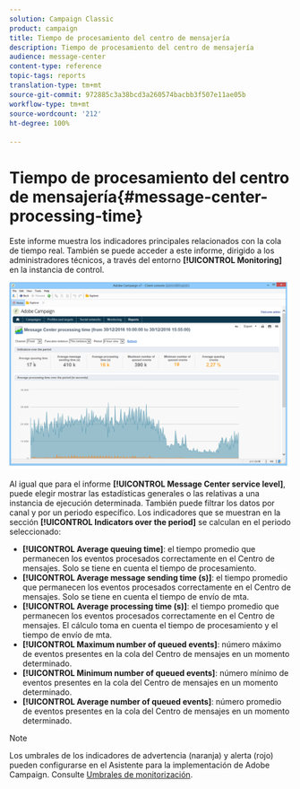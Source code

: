 ```yaml
---
solution: Campaign Classic
product: campaign
title: Tiempo de procesamiento del centro de mensajería
description: Tiempo de procesamiento del centro de mensajería
audience: message-center
content-type: reference
topic-tags: reports
translation-type: tm+mt
source-git-commit: 972885c3a38bcd3a260574bacbb3f507e11ae05b
workflow-type: tm+mt
source-wordcount: '212'
ht-degree: 100%

---
```



# Tiempo de procesamiento del centro de mensajería{#message-center-processing-time}

Este informe muestra los indicadores principales relacionados con la cola de tiempo real. También se puede acceder a este informe, dirigido a los administradores técnicos, a través del entorno **[!UICONTROL Monitoring]** en la instancia de control.

![](assets/mc_reports_2.png)

Al igual que para el informe **[!UICONTROL Message Center service level]**, puede elegir mostrar las estadísticas generales o las relativas a una instancia de ejecución determinada. También puede filtrar los datos por canal y por un periodo específico. Los indicadores que se muestran en la sección **[!UICONTROL Indicators over the period]** se calculan en el periodo seleccionado:

* **[!UICONTROL Average queuing time]**: el tiempo promedio que permanecen los eventos procesados correctamente en el Centro de mensajes. Solo se tiene en cuenta el tiempo de procesamiento.
* **[!UICONTROL Average message sending time (s)]**: el tiempo promedio que permanecen los eventos procesados correctamente en el Centro de mensajes. Solo se tiene en cuenta el tiempo de envío de mta.
* **[!UICONTROL Average processing time (s)]**: el tiempo promedio que permanecen los eventos procesados correctamente en el Centro de mensajes. El cálculo toma en cuenta el tiempo de procesamiento y el tiempo de envío de mta.
* **[!UICONTROL Maximum number of queued events]**: número máximo de eventos presentes en la cola del Centro de mensajes en un momento determinado.
* **[!UICONTROL Minimum number of queued events]**: número mínimo de eventos presentes en la cola del Centro de mensajes en un momento determinado.
* **[!UICONTROL Average number of queued events]**: número promedio de eventos presentes en la cola del Centro de mensajes en un momento determinado.

>[!NOTE]
>
>Los umbrales de los indicadores de advertencia (naranja) y alerta (rojo) pueden configurarse en el Asistente para la implementación de Adobe Campaign. Consulte [Umbrales de monitorización](../../message-center/using/monitoring-thresholds.md).


